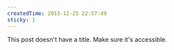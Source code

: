 ```yaml
---
createdTime: 2013-12-25 22:57:49
sticky: 1
---
```


This post doesn't have a title. Make sure it's accessible.